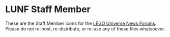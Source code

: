 LUNF Staff Member
=================

These are the Staff Member icons for the [LEGO Universe News Forums](http://legouniversenews.forummotion.com). Please do not re-host, re-distribute, or re-use any of these files whatsoever.